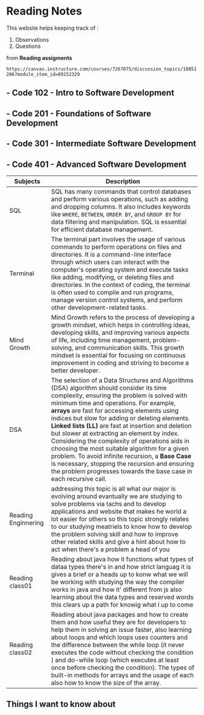 # **Reading Notes**


This website helps keeping track of : 

1. Observations 
2. Questions 
 
 from **Reading assigments** 
 
 `https://canvas.instructure.com/courses/7267075/discussion_topics/18851206?module_item_id=89152329`

## - Code 102 - Intro to Software Development
## - Code 201 - Foundations of Software Development
## - Code 301 - Intermediate Software Development
## - Code 401 - Advanced Software Development 

| Subjects   | Description                                                                                                        |
|------------|--------------------------------------------------------------------------------------------------------------------|
| SQL        | SQL has many commands that control databases and perform various operations, such as adding and dropping columns. It also includes keywords like `WHERE`, `BETWEEN`, `ORDER BY`, and `GROUP BY` for data filtering and manipulation. SQL is essential for efficient database management. |
| Terminal   | The terminal part involves the usage of various commands to perform operations on files and directories. It is a command-line interface through which users can interact with the computer's operating system and execute tasks like adding, modifying, or deleting files and directories. In the context of coding, the terminal is often used to compile and run programs, manage version control systems, and perform other development-related tasks. |
| Mind Growth| Mind Growth refers to the process of developing a growth mindset, which helps in controlling ideas, developing skills, and improving various aspects of life, including time management, problem-solving, and communication skills. This growth mindset is essential for focusing on continuous improvement in coding and striving to become a better developer. |
| DSA        | The selection of a Data Structures and Algorithms (DSA) algorithm should consider its time complexity, ensuring the problem is solved with minimum time and operations. For example, **arrays** are fast for accessing elements using indices but slow for adding or deleting elements. **Linked lists (LL)** are fast at insertion and deletion but slower at extracting an element by index. Considering the complexity of operations aids in choosing the most suitable algorithm for a given problem. To avoid infinite recursion, a **Base Case** is necessary, stopping the recursion and ensuring the problem progresses towards the base case in each recursive call. |
| Reading Enginnering     | addressing this topic is all what our major is evolving around evantually we are studying to solve problems via tachs and to develop applications and website that makes he world a lot easier for others so this topic strongly relates to our studying meatriels to know how to develop the problem solving skill and how to improve other related skills and give a hint about how to act when there's a problem a head of you  |
| Reading class01    |  Reading about java how it functions what types of dataa types there's in and how strict languag it is gives a brief or a heads up to konw what we will be working with studying the way the compiler works in java and how it' different from js also learning about the data types and reserved words this clears up a path for knowig what i up to come  |
| Reading class02   |  Reading about java packages and how to create them and how useful they are for developers to help them in solving an issue faster, also learning about loops and which loops uses counters and the difference between the while loop (it never executes the code without checking the condition ) and do-while loop (which executes at least once before checking the condition). The types of built-in methods for arrays and the usage of each also how to know the size of the array. |


## Things I want to know about 
